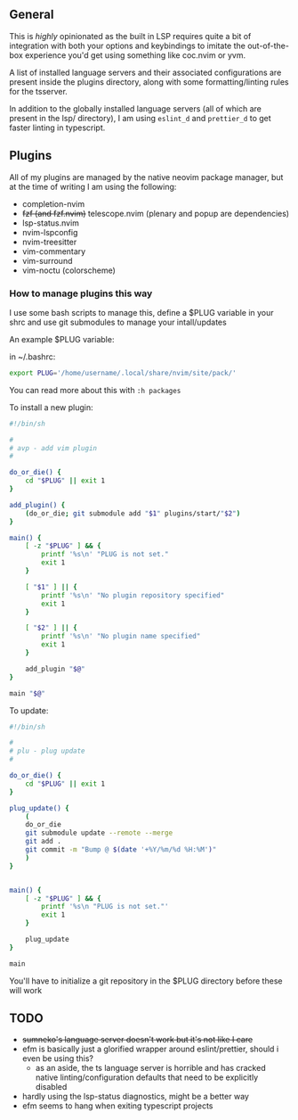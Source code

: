 ## General

This is _highly_ opinionated as the built in LSP requires quite a bit of integration with both your options and keybindings to imitate the out-of-the-box experience you'd get using something like coc.nvim or yvm.

A list of installed language servers and their associated configurations are present inside the plugins directory, along with some formatting/linting rules for the tsserver.

In addition to the globally installed language servers (all of which are present in the lsp/ directory), I am using `eslint_d` and `prettier_d` to get faster linting in typescript.

## Plugins

All of my plugins are managed by the native neovim package manager, but at the time of writing I am using the following:

- completion-nvim
- ~~fzf (and fzf.nvim)~~ telescope.nvim (plenary and popup are dependencies)
- lsp-status.nvim
- nvim-lspconfig
- nvim-treesitter
- vim-commentary
- vim-surround
- vim-noctu (colorscheme)

### How to manage plugins this way

I use some bash scripts to manage this, define a $PLUG variable in your shrc and use git submodules to manage your intall/updates

An example $PLUG variable:

in ~/.bashrc:
```bash
export PLUG='/home/username/.local/share/nvim/site/pack/'
```

You can read more about this with `:h packages`

To install a new plugin:
```bash
#!/bin/sh

#
# avp - add vim plugin
#

do_or_die() {
    cd "$PLUG" || exit 1
}

add_plugin() {
    (do_or_die; git submodule add "$1" plugins/start/"$2")
}

main() {
    [ -z "$PLUG" ] && {
        printf '%s\n' "PLUG is not set."
        exit 1
    }

    [ "$1" ] || {
        printf '%s\n' "No plugin repository specified"
        exit 1
    }

    [ "$2" ] || {
        printf '%s\n' "No plugin name specified"
        exit 1
    }

    add_plugin "$@"
}

main "$@"
```

To update:

```bash
#!/bin/sh

#
# plu - plug update
#

do_or_die() {
    cd "$PLUG" || exit 1
}

plug_update() {
    (
    do_or_die
    git submodule update --remote --merge
    git add .
    git commit -m "Bump @ $(date '+%Y/%m/%d %H:%M')"
    )
}


main() {
    [ -z "$PLUG" ] && {
        printf '%s\n "PLUG is not set."'
        exit 1
    }

    plug_update
}

main
```

You'll have to initialize a git repository in the $PLUG directory before these will work


## TODO
- ~~sumneko's language server doesn't work but it's not like I care~~
- efm is basically just a glorified wrapper around eslint/prettier, should i even be using this?
    - as an aside, the ts language server is horrible and has cracked native linting/configuration defaults that need to be explicitly disabled
- hardly using the lsp-status diagnostics, might be a better way
- efm seems to hang when exiting typescript projects

